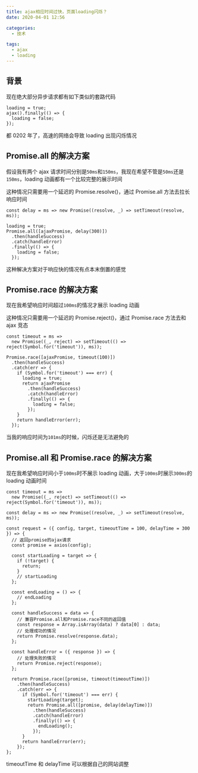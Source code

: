 ```yaml
---
title: ajax相应时间过快，页面loading闪烁？
date: 2020-04-01 12:56

categories:
  - 技术

tags:
  - ajax
  - loading
---
```


## 背景

现在绝大部分异步请求都有如下类似的套路代码

```
loading = true;
ajax().finally(() => {
  loading = false;
});
```

都 0202 年了，高速的网络会导致 loading 出现闪烁情况

## Promise.all 的解决方案

假设我有两个 ajax 请求时间分别是`50ms`和`150ms`，我现在希望不管是`50ms`还是`150ms`，loading 动画都有一个比较完整的展示时间

这种情况只需要用一个延迟的 Promise.resolve()，通过 Promise.all 方法去拉长响应时间

```
const delay = ms => new Promise((resolve, _) => setTimeout(resolve, ms));

loading = true;
Promise.all([ajaxPromise, delay(300)])
  .then(handleSuccess)
  .catch(handleError)
  .finally(() => {
    loading = false;
  });
```

这种解决方案对于响应快的情况有点本末倒置的感觉

## Promise.race 的解决方案

现在我希望响应时间超过`100ms`的情况才展示 loading 动画

这种情况只需要用一个延迟的 Promise.reject()，通过 Promise.race 方法去和 ajax 竞态

```
const timeout = ms =>
  new Promise((_, reject) => setTimeout(() => reject(Symbol.for('timeout')), ms));

Promise.race([ajaxPromise, timeout(100)])
  .then(handleSuccess)
  .catch(err => {
    if (Symbol.for('timeout') === err) {
      loading = true;
      return ajaxPromise
        .then(handleSuccess)
        .catch(handleError)
        .finally(() => {
          loading = false;
        });
    }
    return handleError(err);
  });
```

当我的响应时间为`101ms`的时候，闪烁还是无法避免的

## Promise.all 和 Promise.race 的解决方案

现在我希望响应时间小于`100ms`时不展示 loading 动画，大于`100ms`时展示`300ms`的 loading 动画时间

```
const timeout = ms =>
  new Promise((_, reject) => setTimeout(() => reject(Symbol.for('timeout')), ms));

const delay = ms => new Promise((resolve, _) => setTimeout(resolve, ms));

const request = ({ config, target, timeoutTime = 100, delayTime = 300 }) => {
  // 返回promise的ajax请求
  const promise = axios(config);

  const startLoading = target => {
    if (!target) {
      return;
    }
    // startLoading
  };

  const endLoading = () => {
    // endLoading
  };

  const handleSuccess = data => {
    // 兼容Promise.all和Promise.race不同的返回值
    const response = Array.isArray(data) ? data[0] : data;
    // 处理成功的情况
    return Promise.resolve(response.data);
  };

  const handleError = ({ response }) => {
    // 处理失败的情况
    return Promise.reject(response);
  };

  return Promise.race([promise, timeout(timeoutTime)])
    .then(handleSuccess)
    .catch(err => {
      if (Symbol.for('timeout') === err) {
        startLoading(target);
        return Promise.all([promise, delay(delayTime)])
          .then(handleSuccess)
          .catch(handleError)
          .finally(() => {
            endLoading();
          });
      }
      return handleError(err);
    });
};
```

timeoutTime 和 delayTime 可以根据自己的网站调整
